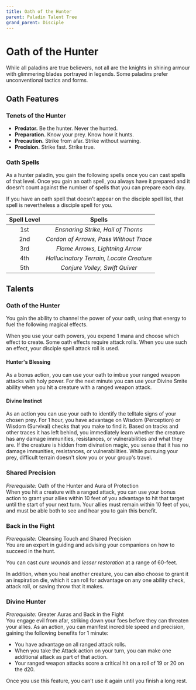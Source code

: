 ```yaml
---
title: Oath of the Hunter
parent: Paladin Talent Tree
grand_parent: Disciple
---
```


# Oath of the Hunter
While all paladins are true believers, not all are the knights in shining armour with glimmering blades portrayed in legends. Some paladins prefer unconventional tactics and forms.

## Oath Features

### Tenets of the Hunter
* **Predator.** Be the hunter. Never the hunted.
* **Preparation.** Know your prey. Know how it hunts.
* **Precaution.** Strike from afar. Strike without warning.
* **Precision.** Strike fast. Strike true.

### Oath Spells
As a hunter paladin, you gain the following spells once you can cast spells of that level. Once you gain an oath spell, you always have it prepared and it doesn’t count against the number of spells that you can prepare each day.

If you have an oath spell that doesn’t appear on the disciple spell list, that spell is nevertheless a disciple spell for you.

| Spell Level | Spells |
|:-----------:|:------:|
| 1st | *Ensnaring Strike, Hail of Thorns* |
| 2nd | *Cordon of Arrows, Pass Without Trace* |
| 3rd | *Flame Arrows, Lightning Arrow* |
| 4th | *Hallucinatory Terrain, Locate Creature* |
| 5th | *Conjure Volley, Swift Quiver* |

## Talents

### Oath of the Hunter
You gain the ability to channel the power of your oath, using that energy to fuel the following magical effects.

When you use your oath powers, you expend 1 mana and choose which effect to create. Some oath effects require attack rolls. When you use such an effect, your disciple spell attack roll is used.

#### Hunter's Blessing
As a bonus action, you can use your oath to imbue your ranged weapon attacks with holy power. For the next minute you can use your Divine Smite ability when you hit a creature with a ranged weapon attack.

#### Divine Instinct
As an action you can use your oath to identify the telltale signs of your chosen prey. For 1 hour, you have advantage on Wisdom (Perception) or Wisdom (Survival) checks that you make to find it. Based on tracks and other traces it has left behind, you immediately learn whether the creature has any damage immunities, resistances, or vulnerabilities and what they are. If the creature is hidden from divination magic, you sense that it has no damage immunities, resistances, or vulnerabilities. While pursuing your prey, difficult terrain doesn't slow you or your group's travel.

### Shared Precision
*Prerequisite:* Oath of the Hunter and Aura of Protection<br>
When you hit a creature with a ranged attack, you can use your bonus action to grant your allies within 10 feet of you advantage to hit that target until the start of your next turn. Your allies must remain within 10 feet of you, and must be able both to see and hear you to gain this benefit.

### Back in the Fight
*Prerequisite:* Cleansing Touch and Shared Precision<br>
You are an expert in guiding and advising your companions on how to succeed in the hunt.

You can cast *cure wounds* and *lesser restoration* at a range of 60-feet.

In addition, when you heal another creature, you can also choose to grant it an inspiration die, which it can roll for advantage on any one ability check, attack roll, or saving throw that it makes.

### Divine Hunter
*Prerequisite:* Greater Auras and Back in the Fight<br>
You engage evil from afar, striking down your foes before they can threaten your allies. As an action, you can manifest incredible speed and precision, gaining the following benefits for 1 minute:
* You have advantage on all ranged attack rolls.
* When you take the Attack action on your turn, you can make one additional attack as part of that action.
* Your ranged weapon attacks score a critical hit on a roll of 19 or 20 on the d20.

Once you use this feature, you can’t use it again until you finish a long rest.
